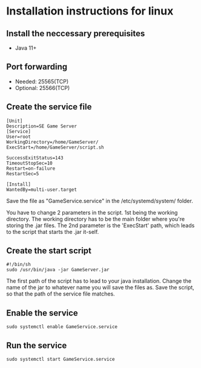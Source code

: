 # Installation instructions for linux

## Install the neccessary prerequisites
- Java 11+

## Port forwarding
- Needed: 25565(TCP)
- Optional: 25566(TCP)

## Create the service file
```
[Unit]
Description=SE Game Server
[Service]
User=root
WorkingDirectory=/home/GameServer/
ExecStart=/home/GameServer/script.sh

SuccessExitStatus=143
TimeoutStopSec=10
Restart=on-failure
RestartSec=5

[Install]
WantedBy=multi-user.target
```

Save the file as "GameService.service" in the /etc/systemd/system/ folder.

You have to change 2 parameters in the script. 1st being the working directory. The working directory has to be the main folder where you're storing the .jar files.
The 2nd parameter is the 'ExecStart' path, which leads to the script that starts the .jar it-self.

## Create the start script
```
#!/bin/sh
sudo /usr/bin/java -jar GameServer.jar
```

The first path of the script has to lead to your java installation. Change the name of the jar to whatever name you will save the files as.
Save the script, so that the path of the service file matches.

## Enable the service
```
sudo systemctl enable GameService.service
```

## Run the service
```
sudo systemctl start GameService.service
```
